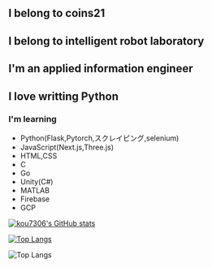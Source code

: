 ## I belong to coins21
## I belong to intelligent robot laboratory
## I'm an applied information engineer
## I love writting Python
###
### I'm learning 
- Python(Flask,Pytorch,スクレイピング,selenium)
- JavaScript(Next.js,Three.js)
- HTML,CSS
- C
- Go
- Unity(C#)
- MATLAB
- Firebase
- GCP


  


  
[![kou7306's GitHub stats](https://github-readme-stats.vercel.app/api?username=kou7306&theme=vue-dark&show_icons=true)](https://github.com/kou7306/github-readme-stats)

[![Top Langs](https://github-readme-stats.vercel.app/api/top-langs/?username=kou7306&theme=vue-dark&show_icons=true&layout=compact)](https://github.com/kou7306/github-readme-stats)


![Top Langs](https://gotest-1ov9.onrender.com/)


<!--
**kou7306/kou7306** is a ✨ _special_ ✨ repository because its `README.md` (this file) appears on your GitHub profile.

Here are some ideas to get you started:

- 🔭 I’m currently working on ...
- 🌱 I’m currently learning ...
- 👯 I’m looking to collaborate on ...
- 🤔 I’m looking for help with ...
- 💬 Ask me about ...
- 📫 How to reach me: ...
- 😄 Pronouns: ...
- ⚡ Fun fact: ...
-->
